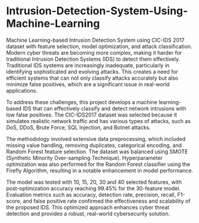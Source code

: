 # Intrusion-Detection-System-Using-Machine-Learning
Machine Learning-based Intrusion Detection System using CIC-IDS 2017 dataset with feature selection, model optimization, and attack classification.
Modern cyber threats are becoming more complex, making it harder for traditional Intrusion Detection Systems (IDS) to detect them effectively. Traditional IDS systems are increasingly inadequate, particularly in identifying sophisticated and evolving attacks. This creates a need for efficient systems that can not only classify attacks accurately but also minimize false positives, which are a significant issue in real-world applications.

To address these challenges, this project develops a machine learning-based IDS that can effectively classify and detect network intrusions with low false positives. The CIC-IDS2017 dataset was selected because it simulates realistic network traffic and has various types of attacks, such as DoS, DDoS, Brute Force, SQL Injection, and Botnet attacks.

The methodology involved extensive data preprocessing, which included missing value handling, removing duplicates, categorical encoding, and Random Forest feature selection. The dataset was balanced using SMOTE (Synthetic Minority Over-sampling Technique). Hyperparameter optimization was also performed for the Random Forest classifier using the Firefly Algorithm, resulting in a notable enhancement in model performance.

The model was tested with 10, 15, 20, 30 and 40 selected features, with post-optimization accuracy reaching 99.45% for the 30-feature model. Evaluation metrics such as accuracy, detection rate, precision, recall, F1-score, and false positive rate confirmed the effectiveness and scalability of the proposed IDS. This optimized approach enhances cyber threat detection and provides a robust, real-world cybersecurity solution.
